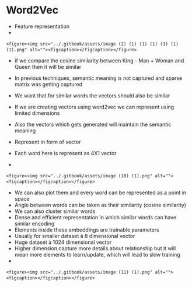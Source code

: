 # Word2Vec

* Feature representation
*

    <figure><img src="../.gitbook/assets/image (2) (1) (1) (1) (1) (1) (1).png" alt=""><figcaption></figcaption></figure>
* if we compare the cosine similarity between King - Man + Woman and Queen then it will be similar
* In previous techniques, semantic meaning is not captured and sparse matrix was getting captured
* We want that for similar words the vectors should also be similar
* If we are creating vectors using word2vec we can represent using limited dimensions
* Also the vectors which gets generated will maintain the semantic meaning



* Represent in form of vector
* Each word here is represent as 4X1 vector
*

    <figure><img src="../.gitbook/assets/image (10) (1).png" alt=""><figcaption></figcaption></figure>
* We can also plot them and every word can be represented as a point in space
* Angle between words can be taken as their similarity (cosine similarity)
* We can also cluster similar words
* Dense and efficient representation in which similar words can have similar encoding
* Elements inside these embeddings are trainable parameters
* Usually for smaller dataset à 8 dimensional vector
* Huge dataset à 1024 dimensional vector
* Higher dimension capture more details about relationship but it will mean more elements to learn/update, which will lead to slow training
*

    <figure><img src="../.gitbook/assets/image (11) (1).png" alt=""><figcaption></figcaption></figure>
